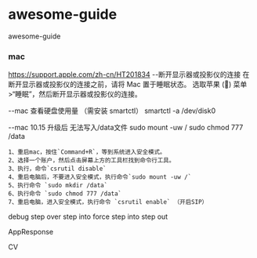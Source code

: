 # awesome-guide
awesome-guide


### mac
https://support.apple.com/zh-cn/HT201834
--断开显示器或投影仪的连接
在断开显示器或投影仪的连接之前，请将 Mac 置于睡眠状态。
选取苹果 () 菜单 >“睡眠”，然后断开显示器或投影仪的连接。

--mac 查看硬盘使用量 （需安装 smartctl）
smartctl -a /dev/disk0  

--mac 10.15 升级后 无法写入/data文件
sudo mount -uw /
sudo chmod 777 /data
```
1、重启mac，按住`Command+R`，等到系统进入安全模式。
2、选择一个账户，然后点击屏幕上方的工具栏找到命令行工具。
3、执行，命令`csrutil disable`
4、重启电脑后，不要进入安全模式，执行命令`sudo mount -uw /`
5、执行命令 `sudo mkdir /data`
6、执行命令 `sudo chmod 777 /data`
7、重启电脑，进入安全模式，执行命令 `csrutil enable` （开启SIP）
```


debug
step over
step into
force step into
step out

AppResponse

CV

